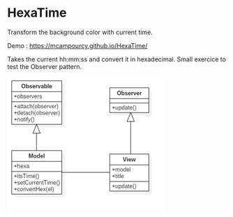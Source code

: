 # HexaTime
Transform the background color with current time.

Demo : https://mcampourcy.github.io/HexaTime/

Takes the current hh:mm:ss and convert it in hexadecimal.
Small exercice to test the Observer pattern.

![class diagram](classDiagram.png)
